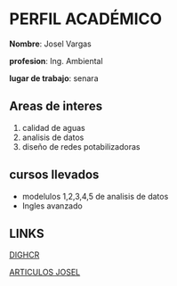 # PERFIL ACADÉMICO

**Nombre**: Josel Vargas

**profesion**: Ing. Ambiental

**lugar de trabajo**: senara



## Areas de interes 
1. calidad de aguas
2. analisis de datos
3. diseño de redes potabilizadoras

## cursos llevados 
* modelulos 1,2,3,4,5 de analisis de datos
* Ingles avanzado

## LINKS
[DIGHCR](https://dighcr.com/)

[ARTICULOS JOSEL](https://www.mdpi.com/2073-4441/13/19/2631)


